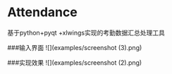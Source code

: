 # Attendance
基于python+pyqt +xlwings实现的考勤数据汇总处理工具

###输入界面
![](examples/screenshot (3).png)

###实现效果
![](examples/screenshot (2).png)

